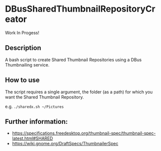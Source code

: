 # DBusSharedThumbnailRepositoryCreator

Work In Progess!

## Description
A bash script to create Shared Thumbnail Repositories using a DBus Thumbnailing service.

## How to use
The script requires a single argument, the folder (as a path) for which you want the Shared Thumbnail Repository.

e.g. `./sharedx.sh ~/Pictures`

## Further information:
- https://specifications.freedesktop.org/thumbnail-spec/thumbnail-spec-latest.html#SHARED
- https://wiki.gnome.org/DraftSpecs/ThumbnailerSpec
